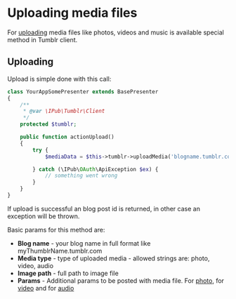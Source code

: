 # Uploading media files

For [uploading](https://www.tumblr.com/docs/en/api/v2#posts) media files like photos, videos and music is available special method in Tumblr client.

## Uploading

Upload is simple done with this call:

```php
class YourAppSomePresenter extends BasePresenter
{
	/**
	 * @var \IPub\Tumblr\Client
	 */
	protected $tumblr;

	public function actionUpload()
	{
		try {
			$mediaData = $this->tumblr->uploadMedia('blogname.tumblr.com', 'photo', 'full/absolute/path/to/your/image.jpg');

		} catch (\IPub\OAuth\ApiException $ex) {
			// something went wrong
		}
	}
}
```

If upload is successful an blog post id is returned, in other case an exception will be thrown.

Basic params for this method are:

* **Blog name** - your blog name in full format like myThumblrName.tumblr.com
* **Media type** - type of uploaded media - allowed strings are: photo, video, audio
* **Image path** - full path to image file
* **Params** - Additional params to be posted with media file. For [photo](https://www.tumblr.com/docs/en/api/v2#photo-posts), for [video](https://www.tumblr.com/docs/en/api/v2#video-posts) and for [audio](https://www.tumblr.com/docs/en/api/v2#audio-posts)
